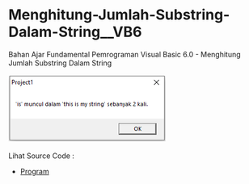 # Menghitung-Jumlah-Substring-Dalam-String__VB6
Bahan Ajar Fundamental Pemrograman Visual Basic 6.0 - Menghitung Jumlah Substring Dalam String<br><br>
<img src="https://github.com/RizkyKhapidsyah/Menghitung-Jumlah-Substring-Dalam-String__VB6/blob/main/result/001.PNG"><br><br>
Lihat Source Code : <br>
- <a href="https://github.com/RizkyKhapidsyah/Menghitung-Jumlah-Substring-Dalam-String__VB6/blob/main/Form1.frm">Program</a>
